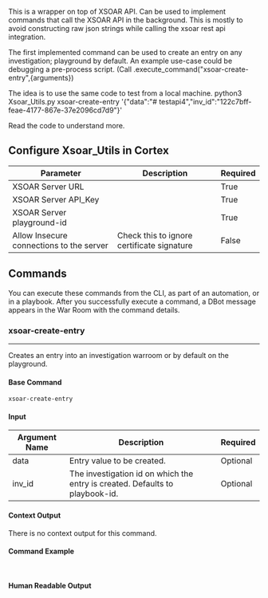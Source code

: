 This is a wrapper on top of XSOAR API. Can be used to implement commands that call the XSOAR API in the background.  This is mostly to avoid  constructing raw json strings while calling the xsoar rest api integration.

The first implemented command can be used to create an entry on any investigation; playground by default.  An example use-case could be debugging a pre-process script. (Call .execute_command("xsoar-create-entry",{arguments})

The idea is to use the same code to test from a local machine.
python3  Xsoar_Utils.py  xsoar-create-entry  '{"data":"# testapi4","inv_id":"122c7bff-feae-4177-867e-37e2096cd7d9"}'

Read the code to understand more.

## Configure Xsoar_Utils in Cortex


| **Parameter** | **Description** | **Required** |
| --- | --- | --- |
| XSOAR Server URL  |  | True |
| XSOAR Server API_Key |  | True |
| XSOAR Server playground-id |  | True |
| Allow Insecure connections to the server | Check this to ignore certificate signature | False |

## Commands

You can execute these commands from the CLI, as part of an automation, or in a playbook.
After you successfully execute a command, a DBot message appears in the War Room with the command details.

### xsoar-create-entry

***
Creates an entry into an investigation warroom or  by default on the playground.


#### Base Command

`xsoar-create-entry`

#### Input

| **Argument Name** | **Description** | **Required** |
| --- | --- | --- |
| data | Entry value to be created. | Optional | 
| inv_id | The investigation id on which the entry is created. Defaults to playbook-id. | Optional | 


#### Context Output

There is no context output for this command.

#### Command Example

``` ```

#### Human Readable Output

